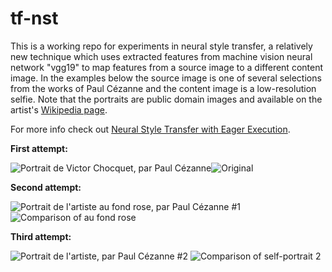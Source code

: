 # tf-nst

This is a working repo for experiments in neural style transfer, a relatively new technique which uses extracted features from machine vision neural network "vgg19" to map features from a source image to a different content image. In the examples below the source image is one of several selections from the works of Paul Cézanne and the content image is a low-resolution selfie. Note that the portraits are public domain images and available on the artist's [Wikipedia page](https://en.wikipedia.org/wiki/Paul_Cezanne).

For more info check out [Neural Style Transfer with Eager Execution](https://colab.research.google.com/github/tensorflow/models/blob/master/research/nst_blogpost/4_Neural_Style_Transfer_with_Eager_Execution.ipynb).

**First attempt:**

![Portrait de Victor Chocquet, par Paul Cézanne](https://github.com/atrusofthefuture/tf-nst/blob/master/best-chocquet.png)![Original](https://github.com/atrusofthefuture/tf-nst/blob/master/Portrait_de_Victor_Chocquet,_par_Paul_Cézanne,_Yorck-scaled.jpg)

**Second attempt:**

![Portrait de l'artiste au fond rose, par Paul Cézanne #1](https://github.com/atrusofthefuture/tf-nst/blob/master/best-lartiste.png)
![Comparison of au fond rose](https://github.com/atrusofthefuture/tf-nst/blob/master/lartiste-output.png)

**Third attempt:**

![Portrait de l'artiste, par Paul Cézanne #2](https://github.com/atrusofthefuture/tf-nst/blob/master/best-lartiste2.png)
![Comparison of self-portrait 2](https://github.com/atrusofthefuture/tf-nst/blob/master/lartiste2-output.png)
